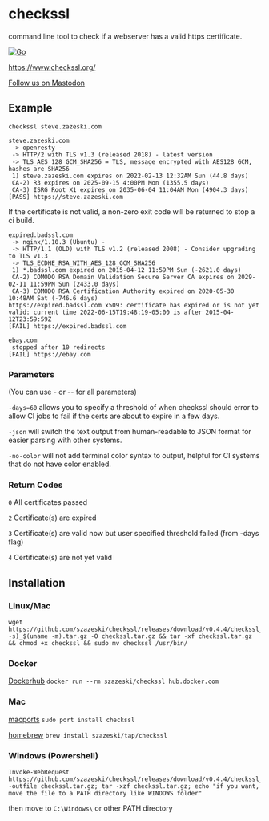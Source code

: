 # checkssl
command line tool to check if a webserver has a valid https certificate.

[![Go](https://github.com/szazeski/checkssl/actions/workflows/go.yml/badge.svg?branch=main)](https://github.com/szazeski/checkssl/actions/workflows/go.yml)

https://www.checkssl.org/

<a rel="me" href="https://fosstodon.org/@checkssl">Follow us on Mastodon</a>

## Example

`checkssl steve.zazeski.com`
```
steve.zazeski.com
 -> openresty - 
 -> HTTP/2 with TLS v1.3 (released 2018) - latest version
 -> TLS_AES_128_GCM_SHA256 = TLS, message encrypted with AES128 GCM, hashes are SHA256 
 1) steve.zazeski.com expires on 2022-02-13 12:32AM Sun (44.8 days)
 CA-2) R3 expires on 2025-09-15 4:00PM Mon (1355.5 days)
 CA-3) ISRG Root X1 expires on 2035-06-04 11:04AM Mon (4904.3 days)
[PASS] https://steve.zazeski.com

```

If the certificate is not valid, a non-zero exit code will be returned to stop a ci build. 
```
expired.badssl.com
 -> nginx/1.10.3 (Ubuntu) - 
 -> HTTP/1.1 (OLD) with TLS v1.2 (released 2008) - Consider upgrading to TLS v1.3
 -> TLS_ECDHE_RSA_WITH_AES_128_GCM_SHA256 
 1) *.badssl.com expired on 2015-04-12 11:59PM Sun (-2621.0 days)
 CA-2) COMODO RSA Domain Validation Secure Server CA expires on 2029-02-11 11:59PM Sun (2433.0 days)
 CA-3) COMODO RSA Certification Authority expired on 2020-05-30 10:48AM Sat (-746.6 days)
https://expired.badssl.com x509: certificate has expired or is not yet valid: current time 2022-06-15T19:48:19-05:00 is after 2015-04-12T23:59:59Z
[FAIL] https://expired.badssl.com
```

```
ebay.com
 stopped after 10 redirects
[FAIL] https://ebay.com
```

### Parameters
(You can use - or -- for all parameters)

`-days=60` allows you to specify a threshold of when checkssl should error to allow CI jobs to fail if the certs are about to expire in a few days.

`-json` will switch the text output from human-readable to JSON format for easier parsing with other systems.

`-no-color` will not add terminal color syntax to output, helpful for CI systems that do not have color enabled.

### Return Codes

`0` All certificates passed

`2` Certificate(s) are expired

`3` Certificate(s) are valid now but user specified threshold failed (from -days flag)

`4` Certificate(s) are not yet valid

## Installation

### Linux/Mac
```
wget https://github.com/szazeski/checkssl/releases/download/v0.4.4/checkssl_0.4.4_$(uname -s)_$(uname -m).tar.gz -O checkssl.tar.gz && tar -xf checkssl.tar.gz && chmod +x checkssl && sudo mv checkssl /usr/bin/
```

### Docker
[Dockerhub](https://hub.docker.com/r/szazeski/checkssl) `docker run --rm szazeski/checkssl hub.docker.com`

### Mac

[macports](https://ports.macports.org/port/checkssl/) `sudo port install checkssl`

[homebrew](https://brew.sh/) `brew install szazeski/tap/checkssl`


### Windows (Powershell)

```
Invoke-WebRequest https://github.com/szazeski/checkssl/releases/download/v0.4.4/checkssl_0.4.4_Windows_x86_64.tar.gz -outfile checkssl.tar.gz; tar -xzf checkssl.tar.gz; echo "if you want, move the file to a PATH directory like WINDOWS folder"
```

then move to `C:\Windows\` or other PATH directory
